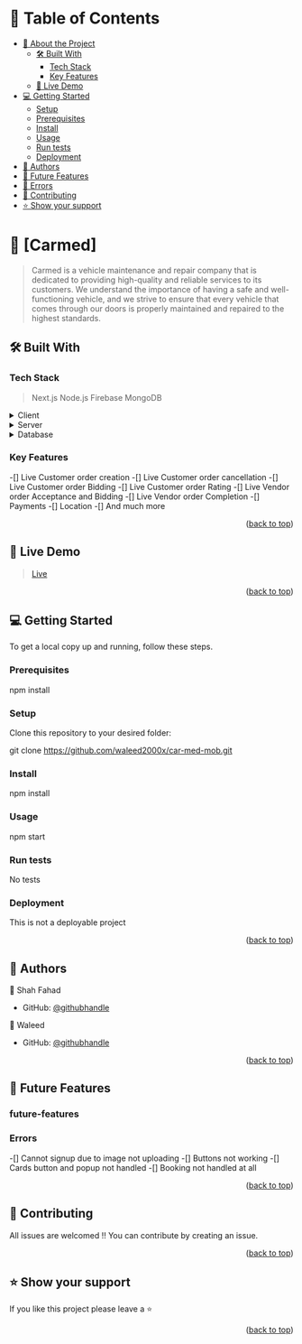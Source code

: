 <a name="readme-top"></a>

<!-- TABLE OF CONTENTS -->

# 📗 Table of Contents

- [📖 About the Project](#about-project)
  - [🛠 Built With](#built-with)
    - [Tech Stack](#tech-stack)
    - [Key Features](#key-features)
  - [🚀 Live Demo](#live-demo)
- [💻 Getting Started](#getting-started)
  - [Setup](#setup)
  - [Prerequisites](#prerequisites)
  - [Install](#install)
  - [Usage](#usage)
  - [Run tests](#run-tests)
  - [Deployment](#triangular_flag_on_post-deployment)
- [👥 Authors](#authors)
- [🔭 Future Features](#future-features)
- [🔭 Errors](#errors)
- [🤝 Contributing](#contributing)
- [⭐️ Show your support](#support)

<!-- PROJECT DESCRIPTION -->

# 📖 [Carmed] <a name="about-project"></a>

> Carmed is a vehicle maintenance and repair company that is dedicated to providing high-quality and reliable services to its customers. We understand the importance of having a safe and well-functioning vehicle, and we strive to ensure that every vehicle that comes through our doors is properly maintained and repaired to the highest standards.

## 🛠 Built With <a name="built-with"></a>

### Tech Stack <a name="tech-stack"></a>

> Next.js
> Node.js
> Firebase
> MongoDB

<details>
  <summary>Client</summary>
  <ul>
    <li><a>Next.js</a></li>
    <li><a>Styled components</a></li>
    <li><a>Phospher Icons</a></li>
    <li><a>Firebase</a></li>
    <li><a>React-hot-toast</a></li>
    <li><a>yup</a></li>
  </ul>
</details>

<details>
  <summary>Server</summary>
  <ul>
    <li><a>Github Pages</a></li>
    <li><a>Node.js</a></li>
    <li><a>helmet</a></li>
    <li><a>express.js</a></li>
    <li><a>prisma</a></li>
    <li><a>rand-token</a></li>
  </ul>
</details>

<details>
<summary>Database</summary>
  <ul>
    <li><a>Firebase</a></li>
    <li><a>MongoDB</a></li>
  </ul>
</details>

<!-- Features -->

### Key Features <a name="key-features"></a>

-[] Live Customer order creation
-[] Live Customer order cancellation
-[] Live Customer order Bidding
-[] Live Customer order Rating
-[] Live Vendor order Acceptance and Bidding
-[] Live Vendor order Completion
-[] Payments
-[] Location
-[] And much more

<p align="right">(<a href="#readme-top">back to top</a>)</p>

<!-- LIVE DEMO -->

## 🚀 Live Demo <a name="live-demo"></a>

> <a href="">Live</a>

<p align="right">(<a href="#readme-top">back to top</a>)</p>

<!-- GETTING STARTED -->

## 💻 Getting Started <a name="getting-started"></a>
To get a local copy up and running, follow these steps.

### Prerequisites

npm install

### Setup

Clone this repository to your desired folder:

git clone https://github.com/waleed2000x/car-med-mob.git

### Install

npm install

### Usage

npm start

### Run tests

No tests

### Deployment

This is not a deployable project

<p align="right">(<a href="#readme-top">back to top</a>)</p>

<!-- AUTHORS -->

## 👥 Authors <a name="authors"></a>

👤 Shah Fahad
- GitHub: [@githubhandle](https://github.com/shahfahadl)

👤 Waleed
- GitHub: [@githubhandle](https://github.com/waleed2000x)


<p align="right">(<a href="#readme-top">back to top</a>)</p>

<!-- FUTURE FEATURES -->

## 🔭 Future Features <a name="future-features"></a>
### future-features


### Errors

-[] Cannot signup due to image not uploading
-[] Buttons not working
-[] Cards button and popup not handled
-[] Booking not handled at all

<p align="right">(<a href="#readme-top">back to top</a>)</p>
<!-- CONTRIBUTING -->

## 🤝 Contributing <a name="contributing"></a>

All issues are welcomed !! You can contribute by creating an issue.

<p align="right">(<a href="#readme-top">back to top</a>)</p>

<!-- SUPPORT -->

## ⭐️ Show your support <a name="support"></a>

If you like this project please leave a ⭐️

<p align="right">(<a href="#readme-top">back to top</a>)</p>
